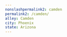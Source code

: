 ```yaml
---
﻿nonslashpermalink2: camden
permalink2: /camden/
alley: Camden
city: Phoenix
state: Arizona
---
```

